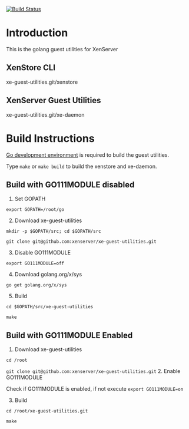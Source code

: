 [![Build Status](https://travis-ci.org/xenserver/xe-guest-utilities.svg?branch=master)](https://travis-ci.org/xenserver/xe-guest-utilities)

Introduction
===================

This is the golang guest utilities for XenServer


XenStore CLI
-----------
xe-guest-utilities.git/xenstore


XenServer Guest Utilities
-----------
xe-guest-utilities.git/xe-daemon


Build Instructions
===================
[Go development environment](https://golang.org/doc/install) is required to build the guest utilities.

Type `make` or `make build` to build the xenstore and xe-daemon.

Build with GO111MODULE disabled
-----------
1. Set GOPATH

`export GOPATH=/root/go`

2. Download xe-guest-utilities

`mkdir -p $GOPATH/src; cd $GOPATH/src`

`git clone git@github.com:xenserver/xe-guest-utilities.git`

3. Disable GO111MODULE

`export GO111MODULE=off`

4. Download golang.org/x/sys

`go get golang.org/x/sys`

5. Build

`cd $GOPATH/src/xe-guest-utilities`

`make`

Build with GO111MODULE Enabled
-----------
1. Download xe-guest-utilities

`cd /root`

`git clone git@github.com:xenserver/xe-guest-utilities.git`
2. Enable GO111MODULE

Check if GO111MODULE is enabled, if not execute `export GO111MODULE=on`

3. Build

`cd /root/xe-guest-utilities.git`

`make`
